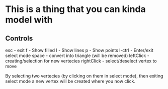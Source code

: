 # This is a thing that you can kinda model with

## Controls

esc - exit
f - Show filled
l - Show lines
p - Show points
l-ctrl - Enter/exit select mode
space - convert into triangle (will be removed)
leftClick - creating/selection for new vertecies
rightClick - select/deselect vertex to move

By selecting two vertecies (by clicking on them in select mode), then exiting select mode a new vertex will be created where you now click.
